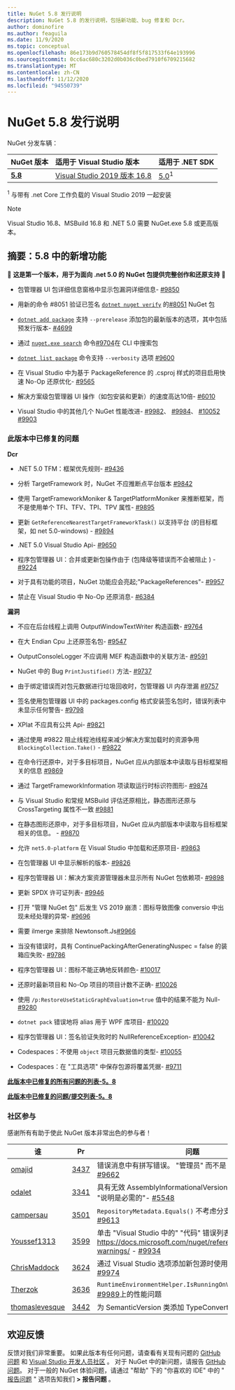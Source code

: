 ```yaml
---
title: NuGet 5.8 发行说明
description: NuGet 5.8 的发行说明，包括新功能、bug 修复和 Dcr。
author: dominofire
ms.author: feaguila
ms.date: 11/9/2020
ms.topic: conceptual
ms.openlocfilehash: 86e173b9d760578454df8f5f817533f64e193996
ms.sourcegitcommit: 0cc6ac680c3202d0b036c0bed7910f6709215682
ms.translationtype: MT
ms.contentlocale: zh-CN
ms.lasthandoff: 11/12/2020
ms.locfileid: "94550739"
---
```

# <a name="nuget-58-release-notes"></a>NuGet 5.8 发行说明

NuGet 分发车辆：

| NuGet 版本 | 适用于 Visual Studio 版本 | 适用于 .NET SDK |
|:---|:---|:---|
| [**5.8**](https://nuget.org/downloads) | [Visual Studio 2019 版本 16.8](https://visualstudio.microsoft.com/downloads/) | [5.0](https://dotnet.microsoft.com/download/dotnet-core/5.0)<sup>1</sup> |

<sup>1</sup> 与带有 .net Core 工作负载的 Visual Studio 2019 一起安装
  
> [!NOTE]
> Visual Studio 16.8、MSBuild 16.8 和 .NET 5.0 需要 NuGet.exe 5.8 或更高版本。


## <a name="summary-whats-new-in-58"></a>摘要：5.8 中的新增功能
🎉 **这是第一个版本，用于为面向 .net 5.0 的 NuGet 包提供完整创作和还原支持** 🎉

* 包管理器 UI 包详细信息窗格中显示包漏洞详细信息- [#9850](https://github.com/NuGet/Home/issues/9850)

* 用新的命令 #8051 验证已签名 [`dotnet nuget verify`](https://docs.microsoft.com/dotnet/core/tools/dotnet-nuget-verify) 的[#8051](https://github.com/NuGet/Home/issues/8051) NuGet 包

* [`dotnet add package`](https://docs.microsoft.com/dotnet/core/tools/dotnet-add-package#:~:text=dotnet%20add%20package%201%20Name%202%20Synopsis%203,when%20targeting%20a%20specific%20framework.%20...%206%20Examples) 支持 `--prerelease` 添加包的最新版本的选项，其中包括预发行版本- [#4699](https://github.com/NuGet/Home/issues/4699)

* 通过 [`nuget.exe search`](https://docs.microsoft.com/nuget/reference/cli-reference/cli-ref-search) 命令[#9704](https://github.com/NuGet/Home/issues/9704)在 CLI 中搜索包

* [`dotnet list package`](https://docs.microsoft.com/dotnet/core/tools/dotnet-list-package) 命令支持 `--verbosity` 选项 [#9600](https://github.com/NuGet/Home/issues/9600)

* 在 Visual Studio 中为基于 PackageReference 的 .csproj 样式的项目启用快速 No-Op 还原优化- [#9565](https://github.com/NuGet/Home/issues/9565)

* 解决方案级包管理器 UI 操作（如包安装和更新）的速度高达10倍- [#6010](https://github.com/NuGet/Home/issues/6010)

* Visual Studio 中的其他几个 NuGet 性能改进- [#9982](https://github.com/NuGet/Home/issues/9982)、 [#9984](https://github.com/NuGet/Home/issues/9984)、 [#10052](https://github.com/NuGet/Home/issues/10052) [#9903](https://github.com/NuGet/Home/issues/9903)


### <a name="issues-fixed-in-this-release"></a>此版本中已修复的问题

**Dcr**

* .NET 5.0 TFM：框架优先规则- [#9436](https://github.com/NuGet/Home/issues/9436)

* 分析 TargetFramework 时，NuGet 不应推断点平台版本 [#9842](https://github.com/NuGet/Home/issues/9842)

* 使用 TargetFrameworkMoniker & TargetPlatformMoniker 来推断框架，而不是使用单个 TFI、TFV、TPI、TPV 属性- [#9895](https://github.com/NuGet/Home/issues/9895)

* 更新 `GetReferenceNearestTargetFrameworkTask()` 以支持平台 (的目标框架，如 net 5.0-windows) - [#9894](https://github.com/NuGet/Home/issues/9894)

* .NET 5.0 Visual Studio Api- [#9650](https://github.com/NuGet/Home/issues/9650)

* 程序包管理器 UI：合并或更新包操作由于 (包降级等错误而不会被阻止 ) - [#9224](https://github.com/NuGet/Home/issues/9224)

* 对于具有功能的项目，NuGet 功能应会亮起;"PackageReferences"- [#9957](https://github.com/NuGet/Home/issues/9957)

* 禁止在 Visual Studio 中 No-Op 还原消息- [#6384](https://github.com/NuGet/Home/issues/6384)

**漏洞**

* 不应在后台线程上调用 OutputWindowTextWriter 构造函数- [#9764](https://github.com/NuGet/Home/issues/9764)

* 在大 Endian Cpu 上还原签名包- [#9547](https://github.com/NuGet/Home/issues/9547)

* OutputConsoleLogger 不应调用 MEF 构造函数中的关联方法- [#9591](https://github.com/NuGet/Home/issues/9591)

* NuGet 中的 Bug `PrintJustified()` 方法- [#9737](https://github.com/NuGet/Home/issues/9737)

* 由于绑定错误而对包元数据进行垃圾回收时，包管理器 UI 内存泄漏 [#9757](https://github.com/NuGet/Home/issues/9757)

* 签名使用包管理器 UI 中的 packages.config 格式安装签名包时，错误列表中未显示任何警告- [#9798](https://github.com/NuGet/Home/issues/9798)

* XPlat 不应具有公共 Api- [#9821](https://github.com/NuGet/Home/issues/9821)

* 通过使用 #9822 阻止线程池线程来减少解决方案加载时的资源争用 `BlockingCollection.Take()`  -  [#9822](https://github.com/NuGet/Home/issues/9822)

* 在命令行还原中，对于多目标项目，NuGet 应从内部版本中读取与目标框架相关的信息 [#9869](https://github.com/NuGet/Home/issues/9869)

* 通过 TargetFrameworkInformation 项读取运行时标识符图形- [#9874](https://github.com/NuGet/Home/issues/9874)

* 与 Visual Studio 和常规 MSBuild 评估还原相比，静态图形还原与 CrossTargeting 属性不一致 [#9881](https://github.com/NuGet/Home/issues/9881)

* 在静态图形还原中，对于多目标项目，NuGet 应从内部版本中读取与目标框架相关的信息。 - [#9870](https://github.com/NuGet/Home/issues/9870)

* 允许 `net5.0-platform` 在 Visual Studio 中加载和还原项目- [#9863](https://github.com/NuGet/Home/issues/9863)

* 在包管理器 UI 中显示解析的版本- [#9826](https://github.com/NuGet/Home/issues/9826)

* 程序包管理器 UI：解决方案资源管理器未显示所有 NuGet 包依赖项- [#9898](https://github.com/NuGet/Home/issues/9898)

* 更新 SPDX 许可证列表- [#9946](https://github.com/NuGet/Home/issues/9946)

* 打开 "管理 NuGet 包" 后发生 VS 2019 崩溃：图标导致图像 conversio 中出现未经处理的异常- [#9696](https://github.com/NuGet/Home/issues/9696)

* 需要 ilmerge 来排除 Newtonsoft.Js[#9966](https://github.com/NuGet/Home/issues/9966)

* 当没有错误时，具有 ContinuePackingAfterGeneratingNuspec = false 的装箱应失败- [#9786](https://github.com/NuGet/Home/issues/9786)

* 程序包管理器 UI：图标不能正确地反转颜色- [#10017](https://github.com/NuGet/Home/issues/10017)

* 还原时最新项目和 No-Op 项目的项目计数不正确- [#10026](https://github.com/NuGet/Home/issues/10026)

* 使用 `/p:RestoreUseStaticGraphEvaluation=true` 值中的结果不能为 Null- [#9280](https://github.com/NuGet/Home/issues/9280)

* `dotnet pack` 错误地将 alias 用于 WPF 库项目- [#10020](https://github.com/NuGet/Home/issues/10020)

* 程序包管理器 UI：签名验证失败时的 NullReferenceException- [#10042](https://github.com/NuGet/Home/issues/10042)

* Codespaces：不使用 `object` 项目元数据值的类型- [#10055](https://github.com/NuGet/Home/issues/10055)

* Codespaces：在 "工具选项" 中保存包源将覆盖凭据- [#9711](https://github.com/NuGet/Home/issues/9711)


**[此版本中已修复的所有问题的列表-5。8](https://app.zenhub.com/workspaces/nuget-client-team-55aec9a240305cf007585881/reports/release?release=5f03519b777e78b4ffb2edeb)**

**[此版本中已修复的问题/提交列表-5。8](https://github.com/NuGet/NuGet.Client/compare/5.7.0.6726...5.8.0.6930)**

### <a name="community-contributions"></a>社区参与

感谢所有有助于使此 NuGet 版本非常出色的参与者！

|谁|Pr|问题|
|----|----|----|
[omajid](https://github.com/omajid) | [3437](https://github.com/NuGet/NuGet.Client/pull/3437) | 错误消息中有拼写错误。 "管理员" 而不是 "administrator"- [#9662](https://github.com/NuGet/Home/issues/9662)
[odalet](https://github.com/odalet) | [3341](https://github.com/NuGet/NuGet.Client/pull/3341) | 具有无效 AssemblyInformationalVersion 报表的 NuGet 包 "说明是必需的"- [#5548](https://github.com/NuGet/Home/issues/5548)
[campersau](https://github.com/campersau) | [3501](https://github.com/NuGet/NuGet.Client/pull/3501) | `RepositoryMetadata.Equals()` 不考虑分支和提交属性- [#9613](https://github.com/NuGet/Home/issues/9613)
[Youssef1313](https://github.com/Youssef1313) | [3599](https://github.com/NuGet/NuGet.Client/pull/3599) | 单击 "Visual Studio 中的" "代码" 错误列表窗口应会转向 https://docs.microsoft.com/nuget/reference/errors-and-warnings/  -  [#9934](https://github.com/NuGet/Home/issues/9934)
[ChrisMaddock](https://github.com/ChrisMaddock) | [3624](https://github.com/NuGet/NuGet.Client/pull/3624) | 通过 Visual Studio 选项添加新包源时使用 "https://"- [#9974](https://github.com/NuGet/Home/issues/9974)
[Therzok](https://github.com/Therzok) | [3636](https://github.com/NuGet/NuGet.Client/pull/3636) | `RuntimeEnvironmentHelper.IsRunningOnVisualStudio`Mono [#9989](https://github.com/NuGet/Home/issues/9989)上的性能问题
[thomaslevesque](https://github.com/thomaslevesque) | [3442](https://github.com/NuGet/NuGet.Client/pull/3442) | 为 SemanticVersion 类添加 TypeConverter- [#9125](https://github.com/NuGet/Home/issues/9125)


## <a name="feedback-welcome"></a>欢迎反馈

反馈对我们非常重要。  如果此版本有任何问题，请查看有关现有问题的 [GitHub 问题](https://github.com/NuGet/Home/issues) 和 [Visual Studio 开发人员社区](https://developercommunity.visualstudio.com/) 。  对于 NuGet 中的新问题，请报告 [GitHub 问题](hhttps://github.com/NuGet/Home/issues/new)。
对于一般的 NuGet 体验问题，请通过 "帮助" 下的 "你喜欢的 IDE" 中的 " [报告问题](https://docs.microsoft.com/visualstudio/ide/how-to-report-a-problem-with-visual-studio) " 选项告知我们 **> 报告问题** 。
